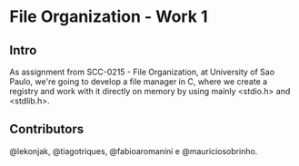 File Organization - Work 1
==============================

## Intro

As assignment from SCC-0215 - File Organization, at University of Sao Paulo, we're going to develop a file manager in C, where we create a registry and work with it directly on memory by using mainly <stdio.h> and <stdlib.h>.

## Contributors

@lekonjak, @tiagotriques, @fabioaromanini e @mauriciosobrinho.
